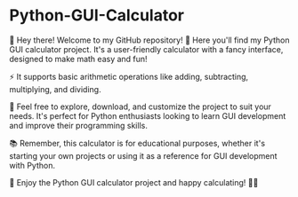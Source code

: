 # Python-GUI-Calculator

👋 Hey there! Welcome to my GitHub repository! 🎉 Here you'll find my Python GUI calculator project. It's a user-friendly calculator with a fancy interface, designed to make math easy and fun!

⚡️ It supports basic arithmetic operations like adding, subtracting, multiplying, and dividing.

🔽 Feel free to explore, download, and customize the project to suit your needs. It's perfect for Python enthusiasts looking to learn GUI development and improve their programming skills.

📚 Remember, this calculator is for educational purposes, whether it's starting your own projects or using it as a reference for GUI development with Python.

🌟 Enjoy the Python GUI calculator project and happy calculating! 🧮💡

